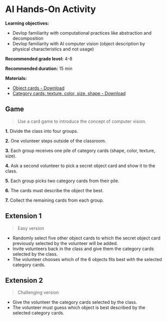 # AI Hands-On Activity

**Learning objectives:** 
* Devlop familiarity with computational practices like abstraction and decomposition
* Devlop familiarity with AI computer vision (object description by physical characteristics and not usage)

**Recommended grade level:** 4-8

**Recommended duration:** 15 min

**Materials:**
* [Object cards - Download]()
* [Category cards: texture, color, size, shape  - Download](./assets/images/am-pdf/KCJ_AI_Cards_SingleSide.pdf)

## Game
> Use a card game to introduce the concept of computer vision.

**1.**  Divide the class into four groups. 

**2.**  One volunteer steps outside of the classroom. 

**3.**  Each group receives one pile of category cards (shape, color, texture, size).

**4.**  Ask a second volunteer to pick a secret object card and show it to the class.

**5.**  Each group picks two category cards from their pile.

**6.**  The cards must describe the object the best. 

**7.**  Collect the remaining cards from each group. 

## Extension 1
> Easy version
* Randomly select five other object cards to which the secret object card previously selected by the volunteer will be added.
* Invite volunteers back in the class and give them the category cards selected by the class.
* The volunteer chooses which of the 6 objects fits best with the selected category cards. 


## Extension 2
> Challenging version
* Give the volunteer the category cards selected by the class. 
* The volunteer must guess which object is best described by the selected category cards.
